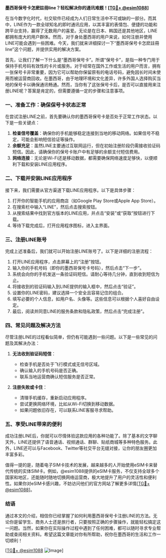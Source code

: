 **墨西哥保号卡怎麽註冊line？轻松解决你的通讯难题！[[TG💪+ @esim1088](https://t.me/s/esim1088)]**

在当今数字化时代，社交软件已经成为人们日常生活中不可或缺的一部分。而其中，LINE作为一款全球知名的即时通讯应用，以其丰富的表情包、便捷的功能和跨平台支持，赢得了无数用户的喜爱。无论是在日本、韩国还是其他地区，LINE都拥有庞大的用户群体。然而，对于身处墨西哥的用户来说，如何注册并使用LINE可能会遇到一些困难。今天，我们就来详细探讨一下“墨西哥保号卡怎麽註冊line”这个问题，并提供实用的解决方案。

首先，让我们了解一下什么是“墨西哥保号卡”。所谓“保号卡”，是指一种专门用于保持手机号码有效性的卡片或服务。对于经常在国外工作或生活的用户而言，拥有一张保号卡非常重要，因为它可以帮助你保留原有的电话号码，避免因长时间未使用而被运营商回收。在墨西哥，由于地理环境和文化差异，许多外国人选择购买当地的保号卡以确保通讯畅通。然而，当你有了这张保号卡后，是否可以直接用来注册LINE呢？答案是肯定的，但需要遵循一定的步骤和注意事项。

### **一、准备工作：确保保号卡状态正常**

在尝试注册LINE之前，首先要确认你的墨西哥保号卡是否处于正常工作状态。以下是一些关键点：

1. **检查信号覆盖**：确保你的手机能够稳定连接到当地的移动网络。如果信号不稳定，可能会影响短信验证等操作。
2. **余额充足**：虽然LINE主要通过互联网运行，但在初始注册阶段仍需接收验证码短信。因此，请确保你的保号卡账户中有足够的余额支付短信费用。
3. **网络连接**：无论是Wi-Fi还是移动数据，都需要确保网络速度足够快，以便顺利下载和安装LINE应用程序。

### **二、下载并安装LINE应用程序**

接下来，我们需要从官方渠道下载LINE应用程序。以下是具体步骤：

1. 打开你的智能手机的应用商店（如Google Play Store或Apple App Store）。
2. 在搜索栏中输入“LINE”，然后点击搜索按钮。
3. 从搜索结果中找到官方版本的LINE应用，并点击“安装”或“获取”按钮进行下载。
4. 等待下载完成后，打开应用程序图标，进入主界面。

### **三、注册LINE账号**

完成上述准备后，我们就可以开始注册LINE账号了。以下是详细的注册流程：

1. 打开LINE应用程序，点击屏幕上的“注册”按钮。
2. 输入你的手机号码（即你的墨西哥保号卡号码），然后点击“下一步”。
3. 系统会向你的手机发送一条验证码短信。请耐心等待几分钟，直到收到短信为止。
4. 将接收到的验证码输入到LINE提供的输入框中，然后点击“验证”。
5. 设置你的LINE密码，建议选择一个安全且容易记住的组合。
6. 填写必要的个人信息，如用户名、头像等。这些信息可以根据个人喜好自由设定。
7. 最后，阅读并同意LINE的服务条款和隐私政策，然后点击“完成注册”。

### **四、常见问题及解决方法**

尽管注册LINE的过程看似简单，但仍有可能遇到一些问题。以下是一些常见的问题及其解决办法：

1. **无法收到验证码短信**：
   - 检查手机是否处于飞行模式或无信号区域。
   - 确认输入的手机号码是否正确。
   - 联系当地运营商确认短信服务是否正常。

2. **注册失败或卡住**：
   - 清理手机缓存，重新启动应用程序。
   - 尝试更换网络环境，比如从Wi-Fi切换到移动数据。
   - 如果问题依旧存在，可以联系LINE客服寻求帮助。

### **五、享受LINE带来的便利**

成功注册LINE后，你就可以尽情体验这款应用的各种功能了。除了基本的文字聊天外，LINE还提供了语音通话、视频通话、群聊、贴纸商城等多种特色服务。此外，LINE还可以与Facebook、Twitter等社交平台无缝对接，让你的朋友圈更加丰富多彩。

值得一提的是，随着电子SIM卡技术的发展，越来越多的人开始使用eSIM卡来替代传统的实体SIM卡。例如，@esim1088提供的eSIM卡服务，不仅支持全球多个国家和地区，还能随时随地切换网络运营商，极大地提升了用户的灵活性和便利性。如果你对eSIM卡感兴趣，不妨访问他们的官方网站了解更多详情[[TG💪+ @esim1088](https://t.me/s/esim1088)]。

### **结语**

通过本文的介绍，相信你已经掌握了如何利用墨西哥保号卡注册LINE的方法。无论你是留学生、商务人士还是旅行者，只要按照正确的步骤操作，就能轻松搞定这一问题。当然，如果你在实际操作过程中遇到了任何困难，都可以随时寻求专业帮助或查阅相关资料。希望这篇文章能对你有所帮助，祝你在墨西哥的生活和工作一切顺利！

[[TG💪+ @esim1088](https://t.me/s/esim1088) ![Image](https://i.postimg.cc/4NQfJmqS/Snipaste-2025-05-13-00-14-12.png)]